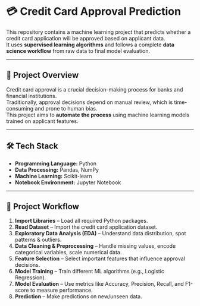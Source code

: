 # 💳 Credit Card Approval Prediction

This repository contains a machine learning project that predicts whether a credit card application will be approved based on applicant data.  
It uses **supervised learning algorithms** and follows a complete **data science workflow** from raw data to final model evaluation.

---

## 📌 Project Overview
Credit card approval is a crucial decision-making process for banks and financial institutions.  
Traditionally, approval decisions depend on manual review, which is time-consuming and prone to human bias.  
This project aims to **automate the process** using machine learning models trained on applicant features.

---

## 🛠️ Tech Stack
- **Programming Language:** Python
- **Data Processing:** Pandas, NumPy
- **Machine Learning:** Scikit-learn
- **Notebook Environment:** Jupyter Notebook

---

## 📂 Project Workflow
1. **Import Libraries** – Load all required Python packages.
2. **Read Dataset** – Import the credit card application dataset.
3. **Exploratory Data Analysis (EDA)** – Understand data distribution, spot patterns & outliers.
4. **Data Cleaning & Preprocessing** – Handle missing values, encode categorical variables, scale numerical data.
5. **Feature Selection** – Select important features that influence approval decisions.
6. **Model Training** – Train different ML algorithms (e.g., Logistic Regression).
7. **Model Evaluation** – Use metrics like Accuracy, Precision, Recall, and F1-score to measure performance.
8. **Prediction** – Make predictions on new/unseen data.

